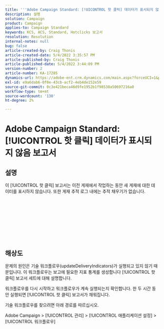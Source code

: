 ```yaml
---
title: '''Adobe Campaign Standard: [!UICONTROL 핫 클릭] 데이터가 표시되지 않음 보고서'
description: 설명
solution: Campaign
product: Campaign
applies-to: Campaign Standard
keywords: KCS, ACS, Standard, Hotclicks 보고서
resolution: Resolution
internal-notes: null
bug: false
article-created-by: Craig Thonis
article-created-date: 5/4/2022 3:35:57 PM
article-published-by: Craig Thonis
article-published-date: 5/4/2022 3:44:09 PM
version-number: 2
article-number: KA-17285
dynamics-url: https://adobe-ent.crm.dynamics.com/main.aspx?forceUCI=1&pagetype=entityrecord&etn=knowledgearticle&id=263c22df-bfcb-ec11-a7b5-6045bd00dbbc
exl-id: e9a6dab6-0f0e-43cb-acf2-4eb4de152e59
source-git-commit: 0c3e421beca46d9fe1952b1f98538a50697216a0
workflow-type: tm+mt
source-wordcount: '130'
ht-degree: 2%

---
```


# Adobe Campaign Standard: [!UICONTROL 핫 클릭] 데이터가 표시되지 않음 보고서

## 설명

이 [!UICONTROL 핫 클릭] 보고서는 이전 게재에서 작업하는 동안 새 게재에 대한 데이터를 표시하지 않습니다. 또한 게재 추적 로그 내에는 추적 채우기가 없습니다.<br><br> <br><br>

 <br>

<br><br> 

## 해상도


문제의 원인은 기술 워크플로우(updateDeliveryIndicators)가 실행되고 있지 않기 때문입니다. 이 워크플로우는 보고에 필요한 지표 통계를 생성합니다 [!UICONTROL 핫 클릭] 보고서 세트에 대해 설명합니다.

워크플로우를 다시 시작하고 워크플로우가 계속 실행되는지 확인합니다. 한 두 시간 동안 실행되면 [!UICONTROL 핫 클릭] 보고서가 채워집니다.



기술 워크플로우를 찾으려면 아래 경로를 따르십시오.

Adobe Campaign > [!UICONTROL 관리] > [!UICONTROL 애플리케이션 설정] > [!UICONTROL 워크플로우]
